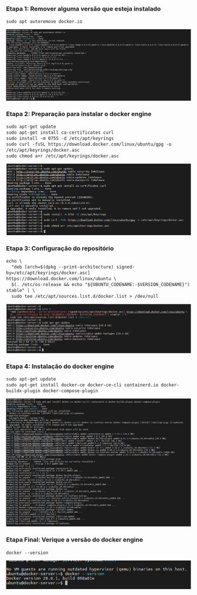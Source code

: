 ### Etapa 1: Remover alguma versão que esteja instalado

````
sudo apt autoremove docker.io
````
![alt text](pictures/autoremove.PNG)

### Etapa 2: Preparação para instalar o docker engine

````
sudo apt-get update
sudo apt-get install ca-certificates curl
sudo install -m 0755 -d /etc/apt/keyrings
sudo curl -fsSL https://download.docker.com/linux/ubuntu/gpg -o /etc/apt/keyrings/docker.asc
sudo chmod a+r /etc/apt/keyrings/docker.asc
````
![alt text](pictures/update.PNG)

### Etapa 3: Configuração do repositório 

````
echo \
  "deb [arch=$(dpkg --print-architecture) signed-by=/etc/apt/keyrings/docker.asc] https://download.docker.com/linux/ubuntu \
  $(. /etc/os-release && echo "${UBUNTU_CODENAME:-$VERSION_CODENAME}") stable" | \
  sudo tee /etc/apt/sources.list.d/docker.list > /dev/null
````
![alt text](pictures/repo.PNG)

### Etapa 4: Instalação do docker engine

````
sudo apt-get update
sudo apt-get install docker-ce docker-ce-cli containerd.io docker-buildx-plugin docker-compose-plugin
````
![alt text](pictures/install.PNG)
### Etapa Final: Verique a versão do docker engine

````
docker --version
````
![alt text](pictures/version.PNG)